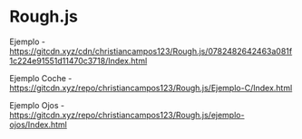 # Rough.js

Ejemplo - https://gitcdn.xyz/cdn/christiancampos123/Rough.js/0782482642463a081f1c224e91551d11470c3718/Index.html

Ejemplo Coche - https://gitcdn.xyz/repo/christiancampos123/Rough.js/Ejemplo-C/Index.html

Ejemplo Ojos - https://gitcdn.xyz/repo/christiancampos123/Rough.js/ejemplo-ojos/Index.html
